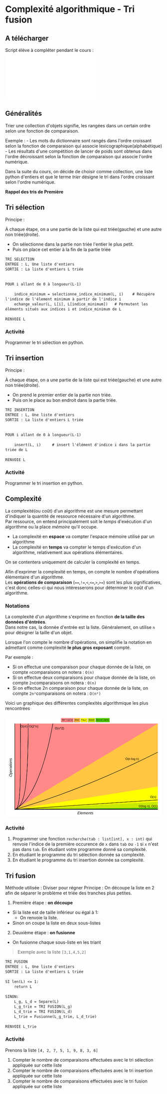 # Complexité algorithmique - Tri fusion

## A télécharger  
Script élève à compléter pendant le cours : ![ici](eleve.py)


## Généralités  
Trier une collection d'objets signifie, les rangées dans un certain ordre selon une fonction de comparaison. 

Exemple :
    - Les mots du dictionnaire sont rangés dans l'ordre croissant selon la fonction de comparaison qui associe lexicographique(alphabétique)
    - Les résultats d'une compétition de lancer de poids sont obtenus dans l'ordre décroissant selon la fonction de comparaison qui associe l'ordre numérique. 

Dans la suite du cours, on décide de choisir comme collection, une liste python d'entiers et que le terme _trier_ désigne le tri dans l'ordre croissant selon l'ordre numérique. 

__Rappel des tris de Première__


## Tri sélection  
Principe :  

À chaque étape, on a une partie de la liste qui est triée(gauche) et une autre non triée(droite).

- On sélectionne dans la partie non triée l'entier le plus petit. 
- Puis on place cet entier à la fin de la partie triée


```Pseudo
TRI SELECTION 
ENTREE : L, Une liste d'entiers
SORTIE : La liste d'entiers L triée 


POUR i allant de 0 à longueur(L-1)
    
    indice_minimum = selectionne_indice_minimum(L, i)    # Récupère l'indice de l'élement minimum à partir de l'indice i  
    echange_valeur(L, L[i], L[indice_minimum])   # Permutent les éléments situés aux indices i et indice_minimum de L

RENVOIE L 

```

### Activité 
Programmer le tri sélection en python. 


## Tri insertion  

Principe :  

À chaque étape, on a une partie de la liste qui est triée(gauche) et une autre non triée(droite).

- On prend le premier entier de la partie non triée. 
- Puis on le place au bon endroit dans la partie triée.


```Pseudo
TRI INSERTION 
ENTREE : L, Une liste d'entiers
SORTIE : La liste d'entiers L triée 


POUR i allant de 0 à longueur(L-1)
    
    insert(L, i)     # insert l'élément d'indice i dans la partie triée de L

RENVOIE L 

```
### Activité 
Programmer le tri insertion en python. 




## Complexité 

La complexité(ou coût) d'un algorithme est une mesure permettant d'indiquer la quantité de ressource nécessaire d'un algorithme.  
Par ressource, on entend principalement soit le _temps_ d'exécution d'un algorithme ou la place _mémoire_ qu'il occupe. 

- La complexité en __espace__ va compter l'espace mémoire utilisé par un algorithme
- La complexité en __temps__ va compter le temps d'exécution d'un algorithme, relativement aux opérations élémentaires. 

On se contentera uniquement de calculer la complexité en temps.   

Afin d'exprimer la complexité en temps, on compte le nombre d'opérations élémentaire d'un algorithme.    
Les __opérations de comparaison__ (`==`,`!=`,`<`,`<=`,`>`,`>=`) sont les plus significatives, c'est donc celles-ci qui nous intéresserons pour déterminer le coût d'un algorithme.   

### Notations   
La complexité d'un algorithme s'exprime en fonction __de la taille des données d'éntrées__.   
Dans notre cas, la donnée d'entrée est la liste. Généralement, on utilise `n` pour désigner la taille d'un objet.  

Lorsque l'on compte le nombre d'opérations, on simplifie la notation en admettant comme complexité __le plus gros exposant__ compté.  

Par exemple :  
- Si on effectue une comparaison pour chaque donnée de la liste, on compte `n`comparaisons on notera : `O(n)`   
- Si on effectue deux comparaisons pour chaque donnée de la liste, on compte `2n`comparaisons on notera : `O(n)`   
- Si on effectue 2n comparaison pour chaque donnée de la liste, on compte `2n²`comparaisons on notera : `O(n²)`   


Voici un graphique des différentes complexités algorithmique les plus rencontrées 

![](img/graphique_complexite.png) 




### Activité   
1. Programmer une fonction `recherche(tab : list[int], x : int)` qui renvoie l'indice de la première occurence de `x` dans `tab` ou  `-1` si `x` n'est pas dans `tab`. En étudiant votre programme donné sa complexité.
2. En étudiant le programme du tri sélection donnée sa complexité.
3. En étudiant le programme du tri insertion donnée sa complexité.



## Tri fusion  

Méthode utilisée : Diviser pour régner
Principe : On découpe la liste en 2 afin de séparer le problème et triée des tranches plus petites.

1. Première étape : __on découpe__
- Si la liste est de taille inférieur ou égal à 1:
    - On renvoie la liste.
- Sinon on coupe la liste en deux sous-listes

2. Deuxième étape : __on fusionne__
- On fusionne chaque sous-liste en les triant 



> Exemple avec la liste `[3,1,4,5,2]` 


```Pseudo
TRI FUSION 
ENTREE : L, Une liste d'entiers
SORTIE : La liste d'entiers L triée 

SI len(L) <= 1:
    return L

SINON:
    L_g, L_d = Separe(L)
    L_g_trie = TRI FUSION(L_g)
    L_d_trie = TRI FUSION(L_d)
    L_trie = Fusionne(L_g_trie, L_d_trie)
    
RENVOIE L_trie

```



### Activité   
Prenons la liste `[4, 2, 7, 5, 1, 9, 8, 3, 6]`
1. Compter le nombre de comparaisons effectuées avec le tri sélection appliquée sur cette liste
2. Compter le nombre de comparaisons effectuées avec le tri insertion appliquée sur cette liste
3. Compter le nombre de comparaisons effectuées avec le tri fusion appliquée sur cette liste
